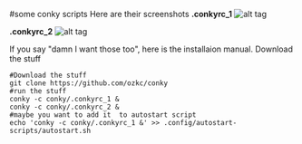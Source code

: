 #some conky scripts
Here are their screenshots
**.conkyrc_1**
![alt tag](http://s32.postimg.org/og18y8aqd/image.png "conkyrc_1 ScreenShot")

**.conkyrc_2**
![alt tag](http://s32.postimg.org/94iqj8e39/ss2.png "conkyrc_2 ScreenShot")


If you say "damn I want those too", here is the installaion manual.
Download the stuff

```
#Download the stuff
git clone https://github.com/ozkc/conky
#run the stuff
conky -c conky/.conkyrc_1 &
conky -c conky/.conkyrc_2 &
#maybe you want to add it  to autostart script
echo 'conky -c conky/.conkyrc_1 &' >> .config/autostart-scripts/autostart.sh
                                    
```

